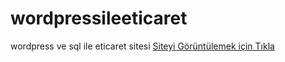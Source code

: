# wordpressileeticaret
wordpress ve sql ile eticaret sitesi
<a href="https://denemecik.epizy.com/">Siteyi Görüntülemek için Tıkla</a>
